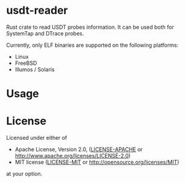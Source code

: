 # usdt-reader

Rust crate to read USDT probes information. It can be used both for SystemTap and DTrace probes.

Currently, only ELF binaries are supported on the following platforms:

* Linux
* FreeBSD
* Illumos / Solaris

# Usage

# License

Licensed under either of

 * Apache License, Version 2.0, ([LICENSE-APACHE](LICENSE-APACHE) or http://www.apache.org/licenses/LICENSE-2.0)
 * MIT license ([LICENSE-MIT](LICENSE-MIT) or http://opensource.org/licenses/MIT)

at your option.
